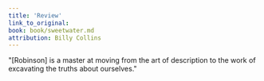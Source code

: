 ```yaml
---
title: 'Review'
link_to_original:
book: book/sweetwater.md
attribution: Billy Collins
---
```

"[Robinson] is a master at moving from the art of description to the work of excavating the truths about ourselves."

